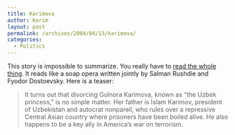 ```yaml
---
title: Karimova
author: Kerim
layout: post
permalink: /archives/2004/04/13/karimova/
categories:
  - Politics
---
```

This story is impossible to summarize. You really have to <a href="http://www.washingtonpost.com/ac2/wp-dyn/A6874-2004Apr12?language=printer" onclick="_gaq.push(['_trackEvent', 'outbound-article', 'http://www.washingtonpost.com/ac2/wp-dyn/A6874-2004Apr12?language=printer', 'read the whole thing']);" >read the whole thing</a>. It reads like a soap opera written jointly by Salman Rushdie and Fyodor Dostoevsky. Here is a teaser:

> It turns out that divorcing Gulnora Karimova, known as &#8220;the Uzbek princess,&#8221; is no simple matter. Her father is Islam Karimov, president of Uzbekistan and autocrat nonpareil, who rules over a repressive Central Asian country where prisoners have been boiled alive. He also happens to be a key ally in America&#8217;s war on terrorism.

